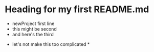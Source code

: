 # Heading for my first README.md
+ newProject first line
+ this might be second
+ and here's the third

* let's not make this too complicated *
